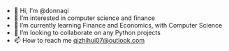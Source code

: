 - 👋 Hi, I’m @donnaqi
- 👀 I’m interested in computer science and finance
- 🌱 I’m currently learning Finance and Economics, with Computer Science
- 💞️ I’m looking to collaborate on any Python projects
- 📫 How to reach me qizhihui07@outlook.com

<!---
donnaqi/donnaqi is a ✨ special ✨ repository because its `README.md` (this file) appears on your GitHub profile.
You can click the Preview link to take a look at your changes.
--->
